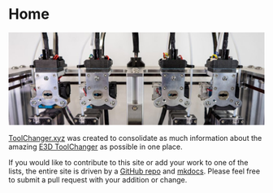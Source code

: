 # Home

![header](./img/tc_header.jpg)

[ToolChanger.xyz](http://toolchanger.xyz) was created to consolidate as much information about the amazing [E3D ToolChanger](https://e3d-online.com/pages/toolchanger) as possible in one place.

If you would like to contribute to this site or add your work to one of the lists, the entire site is driven by a [GitHub repo](https://github.com/adammhaile/ToolChanger.xyz) and [mkdocs](https://www.mkdocs.org/). Please feel free to submit a pull request with your addition or change.